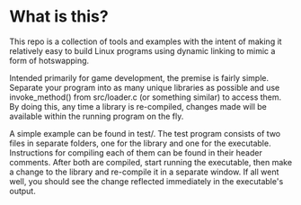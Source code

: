 What is this?
=============

This repo is a collection of tools and examples with the intent of making it relatively easy to build Linux programs using dynamic linking to mimic a form of hotswapping.

Intended primarily for game development, the premise is fairly simple. Separate your program into as many unique libraries as possible and use invoke\_method() from src/loader.c (or something similar) to access them. By doing this, any time a library is re-compiled, changes made will be available within the running program on the fly.

A simple example can be found in test/. The test program consists of two files in separate folders, one for the library and one for the executable. Instructions for compiling each of them can be found in their header comments. After both are compiled, start running the executable, then make a change to the library and re-compile it in a separate window. If all went well, you should see the change reflected immediately in the executable's output.
